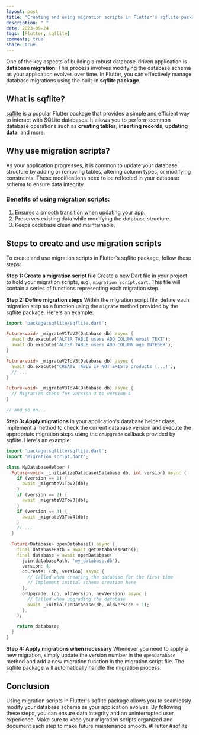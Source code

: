 ```yaml
---
layout: post
title: "Creating and using migration scripts in Flutter's sqflite package"
description: " "
date: 2023-09-24
tags: [Flutter, sqflite]
comments: true
share: true
---
```


One of the key aspects of building a robust database-driven application is **database migration**. This process involves modifying the database schema as your application evolves over time. In Flutter, you can effectively manage database migrations using the built-in **sqflite package**.

## What is sqflite?

[sqflite](https://pub.dev/packages/sqflite) is a popular Flutter package that provides a simple and efficient way to interact with SQLite databases. It allows you to perform common database operations such as **creating tables**, **inserting records**, **updating data**, and more.

## Why use migration scripts?

As your application progresses, it is common to update your database structure by adding or removing tables, altering column types, or modifying constraints. These modifications need to be reflected in your database schema to ensure data integrity.

### Benefits of using migration scripts:
1. Ensures a smooth transition when updating your app.
2. Preserves existing data while modifying the database structure.
3. Keeps codebase clean and maintainable.

## Steps to create and use migration scripts

To create and use migration scripts in Flutter's sqflite package, follow these steps:

**Step 1: Create a migration script file**
Create a new Dart file in your project to hold your migration scripts, e.g., `migration_script.dart`. This file will contain a series of functions representing each migration step.

**Step 2: Define migration steps**
Within the migration script file, define each migration step as a function using the `migrate` method provided by the sqflite package. Here's an example:

```dart
import 'package:sqflite/sqflite.dart';

Future<void> _migrateV1ToV2(Database db) async {
  await db.execute('ALTER TABLE users ADD COLUMN email TEXT');
  await db.execute('ALTER TABLE users ADD COLUMN age INTEGER');
}

Future<void> _migrateV2ToV3(Database db) async {
  await db.execute('CREATE TABLE IF NOT EXISTS products (...)');
  // ...
}

Future<void> _migrateV3ToV4(Database db) async {
  // Migration steps for version 3 to version 4
}

// and so on...
```

**Step 3: Apply migrations**
In your application's database helper class, implement a method to check the current database version and execute the appropriate migration steps using the `onUpgrade` callback provided by sqflite. Here's an example:

```dart
import 'package:sqflite/sqflite.dart';
import 'migration_script.dart';

class MyDatabaseHelper {
  Future<void> _initializeDatabase(Database db, int version) async {
    if (version == 1) {
      await _migrateV1ToV2(db);
    }
    if (version == 2) {
      await _migrateV2ToV3(db);
    }
    if (version == 3) {
      await _migrateV3ToV4(db);
    }
    // ...
  }

  Future<Database> openDatabase() async {
    final databasePath = await getDatabasesPath();
    final database = await openDatabase(
      join(databasePath, 'my_database.db'),
      version: 4,
      onCreate: (db, version) async {
        // Called when creating the database for the first time
        // Implement initial schema creation here
      },
      onUpgrade: (db, oldVersion, newVersion) async {
        // Called when upgrading the database
        await _initializeDatabase(db, oldVersion + 1);
      },
    );

    return database;
  }
}
```

**Step 4: Apply migrations when necessary**
Whenever you need to apply a new migration, simply update the version number in the `openDatabase` method and add a new migration function in the migration script file. The sqflite package will automatically handle the migration process.

## Conclusion

Using migration scripts in Flutter's sqflite package allows you to seamlessly modify your database schema as your application evolves. By following these steps, you can ensure data integrity and an uninterrupted user experience. Make sure to keep your migration scripts organized and document each step to make future maintenance smooth. #Flutter #sqflite